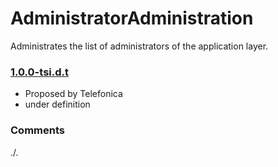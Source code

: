 # AdministratorAdministration
Administrates the list of administrators of the application layer.

### [1.0.0-tsi.d.t](../../tree/tsi)
- Proposed by Telefonica
- under definition

### Comments
./.

